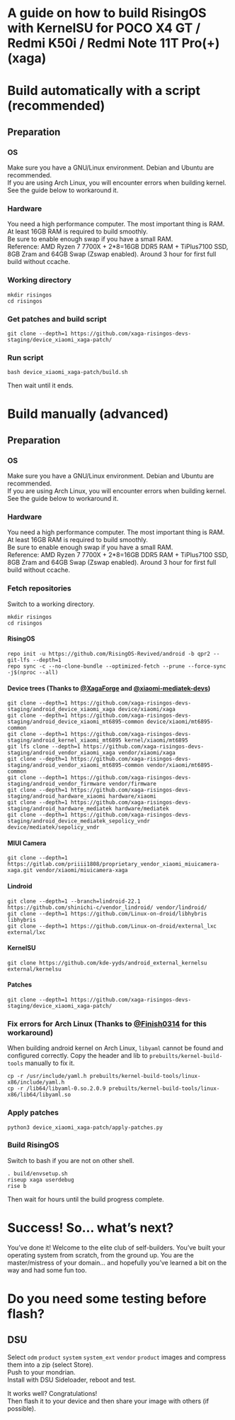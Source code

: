 # **A guide on how to build RisingOS with KernelSU for POCO X4 GT / Redmi K50i / Redmi Note 11T Pro(+) (xaga)**
# Build automatically with a script (recommended)
## Preparation 
### OS
Make sure you have a GNU/Linux environment. Debian and Ubuntu are recommended.  
If you are using Arch Linux, you will encounter errors when building kernel. See the guide below to workaround it.
### Hardware
You need a high performance computer. The most important thing is RAM. At least 16GB RAM is required to build smoothly.  
Be sure to enable enough swap if you have a small RAM.  
Reference: AMD Ryzen 7 7700X + 2*8=16GB DDR5 RAM + TiPlus7100 SSD, 8GB Zram and 64GB Swap (Zswap enabled). Around 3 hour for first full build without ccache.
### Working directory
```
mkdir risingos
cd risingos
```
### Get patches and build script
```
git clone --depth=1 https://github.com/xaga-risingos-devs-staging/device_xiaomi_xaga-patch/
```
### Run script
```
bash device_xiaomi_xaga-patch/build.sh
```
Then wait until it ends.
# Build manually (advanced)
## Preparation 
### OS
Make sure you have a GNU/Linux environment. Debian and Ubuntu are recommended.  
If you are using Arch Linux, you will encounter errors when building kernel. See the guide below to workaround it.
### Hardware
You need a high performance computer. The most important thing is RAM. At least 16GB RAM is required to build smoothly.  
Be sure to enable enough swap if you have a small RAM.  
Reference: AMD Ryzen 7 7700X + 2*8=16GB DDR5 RAM + TiPlus7100 SSD, 8GB Zram and 64GB Swap (Zswap enabled). Around 3 hour for first full build without ccache.
### Fetch repositories
Switch to a working directory.
```
mkdir risingos
cd risingos
```
#### RisingOS
```
repo init -u https://github.com/RisingOS-Revived/android -b qpr2 --git-lfs --depth=1
repo sync -c --no-clone-bundle --optimized-fetch --prune --force-sync -j$(nproc --all)
```
#### Device trees (Thanks to [@XagaForge](https://github.com/XagaForge) and [@xiaomi-mediatek-devs](https://github.com/xiaomi-mediatek-devs))
```
git clone --depth=1 https://github.com/xaga-risingos-devs-staging/android_device_xiaomi_xaga device/xiaomi/xaga
git clone --depth=1 https://github.com/xaga-risingos-devs-staging/android_device_xiaomi_mt6895-common device/xiaomi/mt6895-common
git clone --depth=1 https://github.com/xaga-risingos-devs-staging/android_kernel_xiaomi_mt6895 kernel/xiaomi/mt6895
git lfs clone --depth=1 https://github.com/xaga-risingos-devs-staging/android_vendor_xiaomi_xaga vendor/xiaomi/xaga
git clone --depth=1 https://github.com/xaga-risingos-devs-staging/android_vendor_xiaomi_mt6895-common vendor/xiaomi/mt6895-common
git clone --depth=1 https://github.com/xaga-risingos-devs-staging/android_vendor_firmware vendor/firmware
git clone --depth=1 https://github.com/xaga-risingos-devs-staging/android_hardware_xiaomi hardware/xiaomi
git clone --depth=1 https://github.com/xaga-risingos-devs-staging/android_hardware_mediatek hardware/mediatek
git clone --depth=1 https://github.com/xaga-risingos-devs-staging/android_device_mediatek_sepolicy_vndr device/mediatek/sepolicy_vndr
```
#### MIUI Camera
```
git clone --depth=1 https://gitlab.com/priiii1808/proprietary_vendor_xiaomi_miuicamera-xaga.git vendor/xiaomi/miuicamera-xaga
```
#### Lindroid
```
git clone --depth=1 --branch=lindroid-22.1 https://github.com/shinichi-c/vendor_lindroid/ vendor/lindroid/
git clone --depth=1 https://github.com/Linux-on-droid/libhybris libhybris
git clone --depth=1 https://github.com/Linux-on-droid/external_lxc external/lxc
```
#### KernelSU
```
git clone https://github.com/kde-yyds/android_external_kernelsu external/kernelsu
```
#### Patches
```
git clone --depth=1 https://github.com/xaga-risingos-devs-staging/device_xiaomi_xaga-patch/
```
### Fix errors for Arch Linux (Thanks to [@Finish0314](https://github.com/finish0314) for this workaround)
When building android kernel on Arch Linux, `libyaml` cannot be found and configured correctly. Copy the header and lib to `prebuilts/kernel-build-tools` manually to fix it.
```
cp -r /usr/include/yaml.h prebuilts/kernel-build-tools/linux-x86/include/yaml.h
cp -r /lib64/libyaml-0.so.2.0.9 prebuilts/kernel-build-tools/linux-x86/lib64/libyaml.so
```

### Apply patches
```
python3 device_xiaomi_xaga-patch/apply-patches.py
```
### Build RisingOS
Switch to bash if you are not on other shell.
```
. build/envsetup.sh
riseup xaga userdebug
rise b
```
Then wait for hours until the build progress complete.
# Success! So… what’s next?
You’ve done it! Welcome to the elite club of self-builders. You’ve built your operating system from scratch, from the ground up. You are the master/mistress of your domain… and hopefully you’ve learned a bit on the way and had some fun too.  
# Do you need some testing before flash?
## DSU
Select `odm` `product` `system` `system_ext` `vendor` `product` images and compress them into a zip (select Store).  
Push to your mondrian.  
Install with DSU Sideloader, reboot and test.

It works well? Congratulations!  
Then flash it to your device and then share your image with others (if possible).
